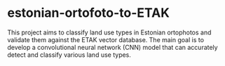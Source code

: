 # estonian-ortofoto-to-ETAK
This project aims to classify land use types in Estonian ortophotos and validate them against the ETAK vector database. The main goal is to develop a convolutional neural network (CNN) model that can accurately detect and classify various land use types.
